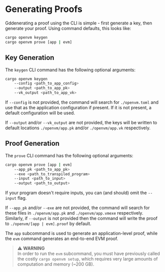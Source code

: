 # Generating Proofs

Gddenerating a proof using the CLI is simple - first generate a key, then generate your proof. Using command defaults, this looks like:

```bash
cargo openvm keygen
cargo openvm prove [app | evm]
```

## Key Generation

The `keygen` CLI command has the following optional arguments:

```bash
cargo openvm keygen
    --config <path_to_app_config>
    --output <path_to_app_pk>
    --vk_output <path_to_app_vk>
```

If `--config` is not provided, the command will search for `./openvm.toml` and use that as the application configuration if present. If it is not present, a default configuration will be used.

If `--output` and/or `--vk_output` are not provided, the keys will be written to default locations `./openvm/app.pk` and/or `./openvm/app.vk` respectively.

## Proof Generation

The `prove` CLI command has the following optional arguments:

```bash
cargo openvm prove [app | evm]
    --app_pk <path_to_app_pk>
    --exe <path_to_transpiled_program>
    --input <path_to_input>
    --output <path_to_output>
```

If your program doesn't require inputs, you can (and should) omit the `--input` flag.

If `--app_pk` and/or `--exe` are not provided, the command will search for these files in `./openvm/app.pk` and `./openvm/app.vmexe` respectively. Similarly, if `--output` is not provided then the command will write the proof to `./openvm/[app | evm].proof` by default.

The `app` subcommand is used to generate an application-level proof, while the `evm` command generates an end-to-end EVM proof.

> ⚠️ **WARNING**  
> In order to run the `evm` subcommand, you must have previously called the costly `cargo openvm setup`, which requires very large amounts of computation and memory (~200 GB).
